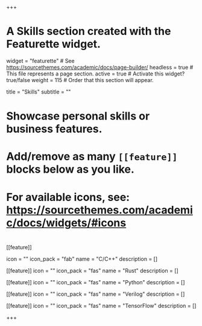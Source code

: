 +++
# A Skills section created with the Featurette widget.
widget = "featurette"  # See https://sourcethemes.com/academic/docs/page-builder/
headless = true  # This file represents a page section.
active = true  # Activate this widget? true/false
weight = 115  # Order that this section will appear.

title = "Skills"
subtitle = ""

# Showcase personal skills or business features.
# 
# Add/remove as many `[[feature]]` blocks below as you like.
# 
# For available icons, see: https://sourcethemes.com/academic/docs/widgets/#icons
# <!-- icon = "r-project" -->

[[feature]]
  
  icon = ""
  icon_pack = "fab"
  name = "C/C++"
  description = []
  
[[feature]]
  icon = ""
  icon_pack = "fas"
  name = "Rust"
  description = []
  
[[feature]]
    icon = ""
  icon_pack = "fas"
  name = "Python"
  description = []

[[feature]]
    icon = ""
  icon_pack = "fas"
  name = "Verilog"
  description = []

[[feature]]
    icon = ""
  icon_pack = "fas"
  name = "TensorFlow"
  description = []




+++
